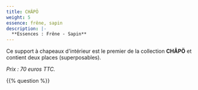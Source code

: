 ```yaml
---
title: CHÂPÖ
weight: 5
essence: frêne, sapin
description: |-
  **Essences : Frêne - Sapin**
---
```


Ce support à chapeaux d'intérieur est le premier de la collection **CHÂPÖ** et contient deux places (superposables).

*Prix : 70 euros TTC.*

{{% question %}}

